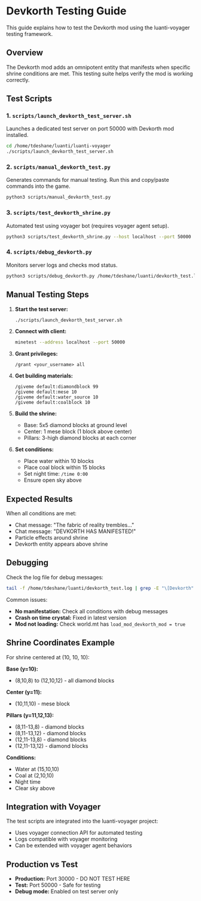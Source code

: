 # Devkorth Testing Guide

This guide explains how to test the Devkorth mod using the luanti-voyager testing framework.

## Overview

The Devkorth mod adds an omnipotent entity that manifests when specific shrine conditions are met. This testing suite helps verify the mod is working correctly.

## Test Scripts

### 1. `scripts/launch_devkorth_test_server.sh`
Launches a dedicated test server on port 50000 with Devkorth mod installed.

```bash
cd /home/tdeshane/luanti/luanti-voyager
./scripts/launch_devkorth_test_server.sh
```

### 2. `scripts/manual_devkorth_test.py`
Generates commands for manual testing. Run this and copy/paste commands into the game.

```bash
python3 scripts/manual_devkorth_test.py
```

### 3. `scripts/test_devkorth_shrine.py`
Automated test using voyager bot (requires voyager agent setup).

```bash
python3 scripts/test_devkorth_shrine.py --host localhost --port 50000
```

### 4. `scripts/debug_devkorth.py`
Monitors server logs and checks mod status.

```bash
python3 scripts/debug_devkorth.py /home/tdeshane/luanti/devkorth_test.log
```

## Manual Testing Steps

1. **Start the test server:**
   ```bash
   ./scripts/launch_devkorth_test_server.sh
   ```

2. **Connect with client:**
   ```bash
   minetest --address localhost --port 50000
   ```

3. **Grant privileges:**
   ```
   /grant <your_username> all
   ```

4. **Get building materials:**
   ```
   /giveme default:diamondblock 99
   /giveme default:mese 10
   /giveme default:water_source 10
   /giveme default:coalblock 10
   ```

5. **Build the shrine:**
   - Base: 5x5 diamond blocks at ground level
   - Center: 1 mese block (1 block above center)
   - Pillars: 3-high diamond blocks at each corner

6. **Set conditions:**
   - Place water within 10 blocks
   - Place coal block within 15 blocks  
   - Set night time: `/time 0:00`
   - Ensure open sky above

## Expected Results

When all conditions are met:
- Chat message: "The fabric of reality trembles..."
- Chat message: "DEVKORTH HAS MANIFESTED!"
- Particle effects around shrine
- Devkorth entity appears above shrine

## Debugging

Check the log file for debug messages:
```bash
tail -f /home/tdeshane/luanti/devkorth_test.log | grep -E "\[Devkorth"
```

Common issues:
- **No manifestation:** Check all conditions with debug messages
- **Crash on time crystal:** Fixed in latest version
- **Mod not loading:** Check world.mt has `load_mod_devkorth_mod = true`

## Shrine Coordinates Example

For shrine centered at (10, 10, 10):

**Base (y=10):**
- (8,10,8) to (12,10,12) - all diamond blocks

**Center (y=11):**
- (10,11,10) - mese block

**Pillars (y=11,12,13):**
- (8,11-13,8) - diamond blocks
- (8,11-13,12) - diamond blocks  
- (12,11-13,8) - diamond blocks
- (12,11-13,12) - diamond blocks

**Conditions:**
- Water at (15,10,10)
- Coal at (2,10,10)
- Night time
- Clear sky above

## Integration with Voyager

The test scripts are integrated into the luanti-voyager project:
- Uses voyager connection API for automated testing
- Logs compatible with voyager monitoring
- Can be extended with voyager agent behaviors

## Production vs Test

- **Production:** Port 30000 - DO NOT TEST HERE
- **Test:** Port 50000 - Safe for testing
- **Debug mode:** Enabled on test server only